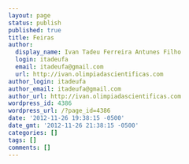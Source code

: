 ```yaml
---
layout: page
status: publish
published: true
title: Feiras
author:
  display_name: Ivan Tadeu Ferreira Antunes Filho
  login: itadeufa
  email: itadeufa@gmail.com
  url: http://ivan.olimpiadascientificas.com
author_login: itadeufa
author_email: itadeufa@gmail.com
author_url: http://ivan.olimpiadascientificas.com
wordpress_id: 4386
wordpress_url: /?page_id=4386
date: '2012-11-26 19:38:15 -0500'
date_gmt: '2012-11-26 21:38:15 -0500'
categories: []
tags: []
comments: []
---
```


